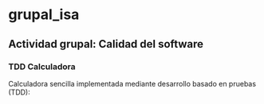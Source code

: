 # grupal_isa

## Actividad grupal: Calidad del software

### TDD Calculadora

Calculadora sencilla implementada mediante desarrollo basado en pruebas (TDD):